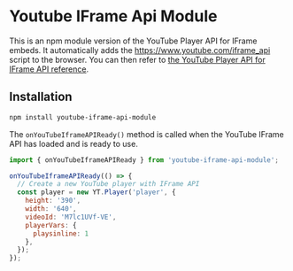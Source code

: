 # Youtube IFrame Api Module

This is an npm module version of the YouTube Player API for IFrame embeds. It automatically adds the https://www.youtube.com/iframe_api script to the browser. You can then refer to <a href="https://developers.google.com/youtube/iframe_api_reference" target="_blank">the YouTube Player API for IFrame API reference</a>.

## Installation

```bash
npm install youtube-iframe-api-module
```


The `onYouTubeIframeAPIReady()` method is called when the YouTube IFrame API has loaded and is ready to use.

```js
import { onYouTubeIframeAPIReady } from 'youtube-iframe-api-module';

onYouTubeIframeAPIReady(() => {
  // Create a new YouTube player with IFrame API
  const player = new YT.Player('player', {
    height: '390',
    width: '640',
    videoId: 'M7lc1UVf-VE',
    playerVars: {
      playsinline: 1
    },
  });
});
```

